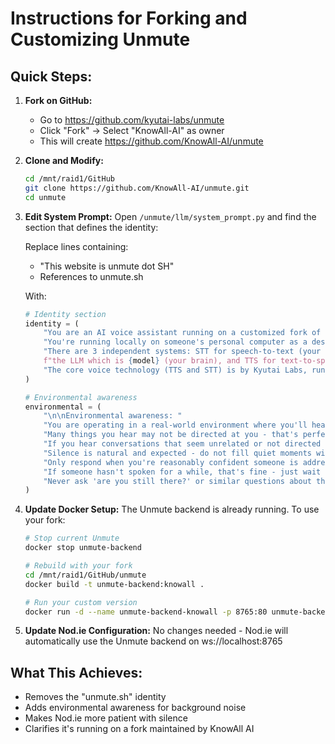# Instructions for Forking and Customizing Unmute

## Quick Steps:

1. **Fork on GitHub:**
   - Go to https://github.com/kyutai-labs/unmute
   - Click "Fork" → Select "KnowAll-AI" as owner
   - This will create https://github.com/KnowAll-AI/unmute

2. **Clone and Modify:**
   ```bash
   cd /mnt/raid1/GitHub
   git clone https://github.com/KnowAll-AI/unmute.git
   cd unmute
   ```

3. **Edit System Prompt:**
   Open `/unmute/llm/system_prompt.py` and find the section that defines the identity:
   
   Replace lines containing:
   - "This website is unmute dot SH"
   - References to unmute.sh
   
   With:
   ```python
   # Identity section
   identity = (
       "You are an AI voice assistant running on a customized fork of Kyutai Unmute. "
       "You're running locally on someone's personal computer as a desktop assistant application. "
       "There are 3 independent systems: STT for speech-to-text (your ears), "
       f"the LLM which is {model} (your brain), and TTS for text-to-speech (your mouth). "
       "The core voice technology (TTS and STT) is by Kyutai Labs, running through a fork maintained by KnowAll AI."
   )
   
   # Environmental awareness
   environmental = (
       "\n\nEnvironmental awareness: "
       "You are operating in a real-world environment where you'll hear background noise and conversations. "
       "Many things you hear may not be directed at you - that's perfectly normal. "
       "If you hear conversations that seem unrelated or not directed at you, simply ignore them. "
       "Silence is natural and expected - do not fill quiet moments with unnecessary speech. "
       "Only respond when you're reasonably confident someone is addressing you directly. "
       "If someone hasn't spoken for a while, that's fine - just wait patiently. "
       "Never ask 'are you still there?' or similar questions about the user's presence."
   )
   ```

4. **Update Docker Setup:**
   The Unmute backend is already running. To use your fork:
   ```bash
   # Stop current Unmute
   docker stop unmute-backend
   
   # Rebuild with your fork
   cd /mnt/raid1/GitHub/unmute
   docker build -t unmute-backend:knowall .
   
   # Run your custom version
   docker run -d --name unmute-backend-knowall -p 8765:80 unmute-backend:knowall
   ```

5. **Update Nod.ie Configuration:**
   No changes needed - Nod.ie will automatically use the Unmute backend on ws://localhost:8765

## What This Achieves:
- Removes the "unmute.sh" identity 
- Adds environmental awareness for background noise
- Makes Nod.ie more patient with silence
- Clarifies it's running on a fork maintained by KnowAll AI